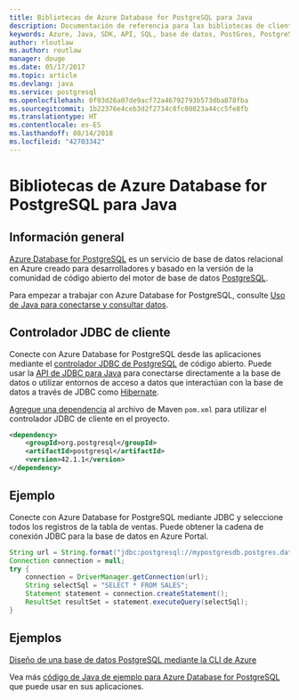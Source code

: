 ```yaml
---
title: Bibliotecas de Azure Database for PostgreSQL para Java
description: Documentación de referencia para las bibliotecas de cliente de Java para Azure Database for PostgreSQL
keywords: Azure, Java, SDK, API, SQL, base de datos, PostGres, PostgreSQL
author: rloutlaw
ms.author: routlaw
manager: douge
ms.date: 05/17/2017
ms.topic: article
ms.devlang: java
ms.service: postgresql
ms.openlocfilehash: 0f93d26a07de9acf72a46792793b573dba878fba
ms.sourcegitcommit: 1b22376e4ceb3d2f2734c8fc80823a44cc5fe8fb
ms.translationtype: HT
ms.contentlocale: es-ES
ms.lasthandoff: 08/14/2018
ms.locfileid: "42703342"
---
```

# <a name="azure-database-for-postgresql-libraries-for-java"></a>Bibliotecas de Azure Database for PostgreSQL para Java

## <a name="overview"></a>Información general

[Azure Database for PostgreSQL](/azure/sql-database/sql-database-technical-overview) es un servicio de base de datos relacional en Azure creado para desarrolladores y basado en la versión de la comunidad de código abierto del motor de base de datos [PostgreSQL](https://www.postgresql.org/).

Para empezar a trabajar con Azure Database for PostgreSQL, consulte [Uso de Java para conectarse y consultar datos](/azure/postgresql/connect-java).

## <a name="client-jdbc-driver"></a>Controlador JDBC de cliente

Conecte con Azure Database for PostgreSQL desde las aplicaciones mediante el [controlador JDBC de PostgreSQL](https://jdbc.postgresql.org/) de código abierto. Puede usar la [API de JDBC para Java](https://docs.oracle.com/javase/8/docs/technotes/guides/jdbc/) para conectarse directamente a la base de datos o utilizar entornos de acceso a datos que interactúan con la base de datos a través de JDBC como [Hibernate](http://hibernate.org/).

[Agregue una dependencia](https://maven.apache.org/guides/getting-started/index.html#How_do_I_use_external_dependencies) al archivo de Maven `pom.xml` para utilizar el controlador JDBC de cliente en el proyecto.  

```XML
<dependency>
    <groupId>org.postgresql</groupId>
    <artifactId>postgresql</artifactId>
    <version>42.1.1</version>
</dependency>
```   

## <a name="example"></a>Ejemplo

Conecte con Azure Database for PostgreSQL mediante JDBC y seleccione todos los registros de la tabla de ventas. Puede obtener la cadena de conexión JDBC para la base de datos en Azure Portal.

```java
String url = String.format("jdbc:postgresql://mypostgresdb.postgres.database.azure.com:5432/mydb?user=frank@mypostgresdb&password=AbCdEfGhIjK&ssl=true");
Connection connection = null;
try {
    connection = DriverManager.getConnection(url);
    String selectSql = "SELECT * FROM SALES";
    Statement statement = connection.createStatement();
    ResultSet resultSet = statement.executeQuery(selectSql);
}
```

## <a name="samples"></a>Ejemplos

[Diseño de una base de datos PostgreSQL mediante la CLI de Azure](https://docs.microsoft.com/azure/postgresql/tutorial-design-database-using-azure-cli) 

Vea más [código de Java de ejemplo para Azure Database for PostgreSQL](https://azure.microsoft.com/resources/samples/?platform=java&term=postgres) que puede usar en sus aplicaciones.
